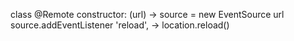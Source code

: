 class @Remote
	constructor: (url) ->
		source = new EventSource url
		source.addEventListener 'reload', -> location.reload()